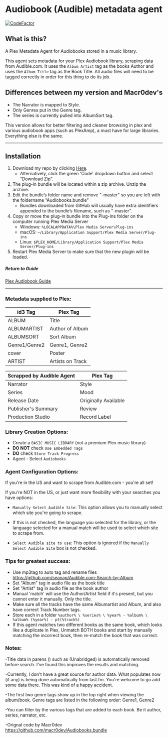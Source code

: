 # Audiobook (Audible) metadata agent

[![CodeFactor](https://www.codefactor.io/repository/github/seanap/audiobooks.bundle/badge)](https://www.codefactor.io/repository/github/seanap/audiobooks.bundle)
## What is this?
A Plex Metadata Agent for Audiobooks stored in a music library.

This agent sets metadata for your Plex Audiobook library, scraping data from Audible.com. It uses the `Album Artist` tag as the books Author and uses the `Album Title` tag as the Book Title. All audio files will need to be tagged correctly in order for this thing to do its job.

## Differences between my version and Macr0dev's
* The Narrator is mapped to Style.  
* Only Genres put in the Genre tag.  
* The series is currently pulled into AlbumSort tag.  

This version allows for better filtering and cleaner browsing in plex and various audiobook apps (such as PlexAmp), a must have for large libraries. Everything else is the same.
<!-- blank line -->
----
<!-- blank line -->
## Installation
1. Download my repo by clicking [Here](https://github.com/seanap/Audiobooks.bundle/archive/master.zip).  
   * Alternatively, click the green 'Code' dropdown button and select “Download Zip”.
2. The plug-in bundle will be located within a zip archive. Unzip the archive.
3. Edit the bundle’s folder name and remove "-master" so you are left with the foldername “Audiobooks.bundle”
   * Bundles downloaded from GitHub will usually have extra identifiers appended to the bundle’s filename, such as “-master”.
4. Copy or move the plug-in bundle into the Plug-Ins folder on the computer running Plex Media Server
   * Windows: `%LOCALAPPDATA%\Plex Media Server\Plug-ins`
   * macOS: `~/Library/Application Support/Plex Media Server/Plug-ins`
   * Linux: `$PLEX_HOME/Library/Application Support/Plex Media Server/Plug-ins`
5. Restart Plex Media Server to make sure that the new plugin will be loaded.
##### Return to Guide
[Plex Audiobook Guide](https://github.com/seanap/Plex-Audiobook-Guide#configure-metadata-agent-in-plex)

<!-- blank line -->
----
<!-- blank line -->
### Metadata supplied to Plex:

| id3 Tag       | Plex Tag|
| ------------- | ---------------- |
| ALBUM         | Title            |
| ALBUMARTIST   | Author of Album  |
| ALBUMSORT     | Sort Album       |
| Genre1/Genre2 | Genre1, Genre2   |
| cover         | Poster           |
| ARTIST        | Artists on Track |

| Scrapped by Audible Agent | Plex Tag|
| ------------- | ---------------- |
| Narrator      | Style            |
| Series        | Mood             |
| Release Date  | Originally Available |
| Publisher's Summary | Review     |
| Production Studio | Record Label |


### Library Creation Options:

- Create a `BASIC MUSIC LIBRARY` (not a premium Plex music library)
- **DO NOT** check `Use Embedded Tags`
- **DO** check `Store Track Progress`
- Agent - Select `Audiobooks`


### Agent Configuration Options:

If you're in the US and want to scrape from Audible.com - you're all set!

If you're NOT in the US, or just want more flexibility with your searches you have options:

- `Manually Select Audible Site`: This option allows you to manually select which site you're going to scrape.  
- If this is not checked, the language you selected for the library, or the language selected for a manual match will be used to select which site to scrape from.  

- `Select Audible site to use`: This option is ignored if the `Manually Select Audible Site` box is not checked.  

### Tips for greatest success:

* Use mp3tag to auto tag and rename files https://github.com/seanap/Audible.com-Search-by-Album  
* Set "Album" tag in audio file as the book title  
* Set "Artist" tag in audio file as the book author    
* Manual 'match' will use the Author/Artist field if it's present, but you cannot enter it manually.  Only the title.  
* Make sure all the tracks have the same Albumartist and Album, and also have correct Track Number tags.  
* Store each in a folder `%author% \ %series% \ %year% - %album% \ %album% (%year%) - pt(%track%)`
* If this agent matches two different books as the same book, which looks like a duplicate in Plex, Unmatch BOTH books and start by manually matching the incorrect book, then re-match the book that was correct.

### Notes:

-Title data in parens ()  such as (Unabridged) is automatically removed before search.  I've found this improves the results and matching.

-Currently, I don't have a great source for author data. What populates now (if any) is being done automatically from last.fm. You're welcome to go add some data there. This was kind of a happy accident.

-The first two genre tags show up in the top right when viewing the album/book.  Genre tags are listed in the following order: Genre1, Genre2

-You can filter by the various tags that are added to each book. Be it author, series, narrator, etc.

-Orignal code by Macr0dev https://github.com/macr0dev/Audiobooks.bundle
